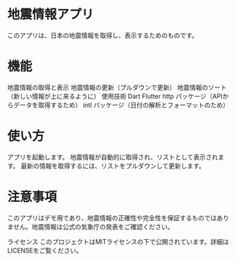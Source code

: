 # 地震情報アプリ
このアプリは、日本の地震情報を取得し、表示するためのものです。

# 機能
地震情報の取得と表示
地震情報の更新（プルダウンで更新）
地震情報のソート（新しい情報が上に来るように）
使用技術
Dart
Flutter
http パッケージ（APIからデータを取得するため）
intl パッケージ（日付の解析とフォーマットのため）
# 使い方
アプリを起動します。
地震情報が自動的に取得され、リストとして表示されます。
最新の情報を取得するには、リストをプルダウンして更新します。
# 注意事項
このアプリはデモ用であり、地震情報の正確性や完全性を保証するものではありません。地震情報は公式の気象庁の発表をご確認ください。

ライセンス
このプロジェクトはMITライセンスの下で公開されています。詳細はLICENSEをご覧ください。
